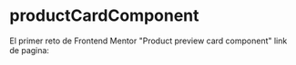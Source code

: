 # productCardComponent
El primer reto de Frontend Mentor "Product preview card component"
link de pagina: 
